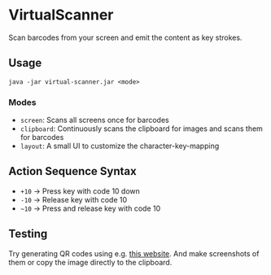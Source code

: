 # VirtualScanner

Scan barcodes from your screen and emit the content as key strokes.

## Usage

```java -jar virtual-scanner.jar <mode>```

### Modes

* `screen`: Scans all screens once for barcodes
* `clipboard`: Continuously scans the clipboard for images and scans them for barcodes
* `layout`: A small UI to customize the character-key-mapping

## Action Sequence Syntax

* `+10` -> Press key with code 10 down
* `-10` -> Release key with code 10
* `~10` -> Press and release key with code 10

## Testing

Try generating QR codes using e.g. [this website](https://barcode.tec-it.com). And make screenshots of them or copy the image directly to the clipboard.
